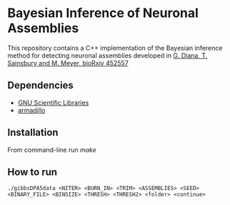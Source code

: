 # Bayesian Inference of Neuronal Assemblies
This repository contains a C++ implementation of the Bayesian inference method for detecting neuronal assemblies developed in [G. Diana, T. Sainsbury and M. Meyer, bioRxiv 452557](https://doi.org/10.1101/452557)
## Dependencies
* [GNU Scientific Libraries](https://www.gnu.org/software/gsl/)
* [armadillo](http://arma.sourceforge.net/)
## Installation
From command-line run *make*
## How to run
`./gibbsDPA5data <NITER> <BURN_IN> <TRIM> <ASSEMBLIES> <SEED> <BINARY_FILE> <BINSIZE> <THRESH> <THRESH2> <folder> <continue>`


